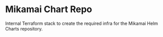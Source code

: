 # Mikamai Chart Repo

Internal Terraform stack to create the required
infra for the Mikamai Helm Charts repository.
